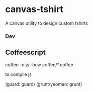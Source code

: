 canvas-tshirt
=============

A canvas utility to design custom tshirts


### Dev

## Coffeescript

   coffee -o js -bcw coffee/*.coffee

to compile js

(guard: guard)
(grunt/yeoman: grunt)